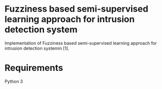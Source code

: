 # Fuzziness based semi-supervised learning approach for intrusion detection system

Implementation of Fuzziness based semi-supervised learning approach for intrusion detection systemin [1].

# Requirements
Python 3
